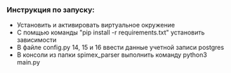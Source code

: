 ### Инструкция по запуску:
* Установить и активировать виртуальное окружение
* С помщью команды "pip install -r requirements.txt" установить зависимости
* В файле config.py 14, 15 и 16 ввести данные учетной записи postgres
* В консоли из папки spimex_parser выполнить команду python3 main.py